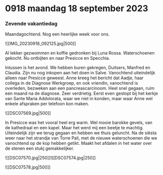 # 0918 maandag 18 september 2023
### Zevende vakantiedag
Maandagochtend. Nog een heerlijke week voor ons.

![[IMG_20230918_092125.jpg|500]]

Al lekker gezwommen en koffie gedronken bij Luna Rossa. Waterschoenen gekocht. Nu ontbijten en naar Presicce en Specchia.

Intussen is het avond. We hebben buren gekregen, Duitsers, Manfred en Claudia. Zijn nu nog inkopen aan het doen in Salve. Vanochtend uiteindelijk alleen naar Presicce geweest. Anne kreeg het bericht dat Aadje, haar collega in de Diagnose Werkgroep, en ook vriendin, vanochtend is overleden, bezweken aan een pancreascarcinoom. Heel snel gegaan, ruim een maand na de diagnose. Zeer verdrietig. Eerst even gestopt bij het kerkje van Sante Maria Addolorata, waar we niet in konden, maar waar Anne wel enkele afspraken per telefoon kon maken.

![[DSC07569.jpg|500]]

In Presicce was het vooral heel erg warm. Wel mooie barokke gevels, van de kathedraal en een kapel. Maar het werd mij een beetje te machtig. Uiteindelijk zijn we terug gegaan en hebben we thuis geluncht. Na de siësta weer naar het strandje van Torre Pali, met de nieuwe waterschoenen die we vanochtend op de kop hebben getikt. Maakt het afdalen in het water over de stenen een stukj gemakkelijker. 

![[DSC07570.jpg|250]]![[DSC07574.jpg|250]]

![[DSC07578.jpg|500]]